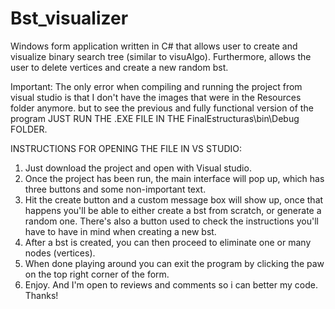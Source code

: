 # Bst_visualizer
Windows form application written in C# that allows user to create and visualize binary search tree (similar to visuAlgo). Furthermore, allows the user to delete vertices and create a new random bst.

Important: 
The only error when compiling and running the project from visual studio is that I don't have the images that were in the Resources folder anymore. but to see the previous and fully functional version of the program JUST RUN THE .EXE FILE IN THE FinalEstructuras\bin\Debug FOLDER.

INSTRUCTIONS FOR OPENING THE FILE IN VS STUDIO: 
1. Just download the project and open with Visual studio.
2. Once the project has been run, the main interface will pop up, which has three buttons and some non-important text.
3. Hit the create button and a custom message box will show up, once that happens you'll be able to either create a bst from scratch, or generate a random one. There's also a button used to check the instructions you'll have to have in mind when creating a new bst.
4. After a bst is created, you can then proceed to eliminate one or many nodes (vertices).
5. When done playing around you can exit the program by clicking the paw on the top right corner of the form.
6. Enjoy. And I'm open to reviews and comments so i can better my code. Thanks!
